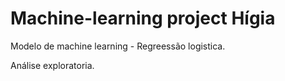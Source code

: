 # Machine-learning project Hígia

Modelo de machine learning - Regreessão logistica.

Análise exploratoria.

